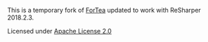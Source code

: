This is a temporary fork of <a href="https://github.com/MrJul/ForTea/"> ForTea</a> updated to work with ReSharper 2018.2.3. 





Licensed under [Apache License 2.0](http://www.apache.org/licenses/LICENSE-2.0)
